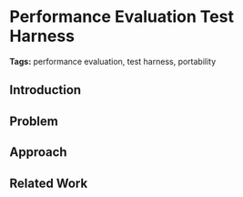 # Performance Evaluation Test Harness

**Tags:** performance evaluation, test harness, portability

## Introduction

## Problem

## Approach

## Related Work

